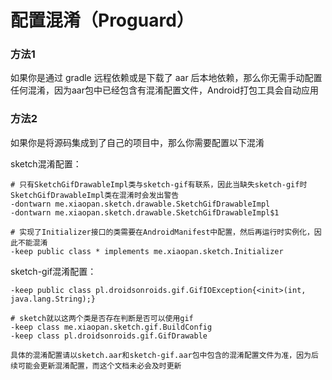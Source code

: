 # 配置混淆（Proguard）

### 方法1
如果你是通过 gradle 远程依赖或是下载了 aar 后本地依赖，那么你无需手动配置任何混淆，因为aar包中已经包含有混淆配置文件，Android打包工具会自动应用


### 方法2

如果你是将源码集成到了自己的项目中，那么你需要配置以下混淆

sketch混淆配置：

```proguard
# 只有SketchGifDrawableImpl类与sketch-gif有联系，因此当缺失sketch-gif时SketchGifDrawableImpl类在混淆时会发出警告
-dontwarn me.xiaopan.sketch.drawable.SketchGifDrawableImpl
-dontwarn me.xiaopan.sketch.drawable.SketchGifDrawableImpl$1

# 实现了Initializer接口的类需要在AndroidManifest中配置，然后再运行时实例化，因此不能混淆
-keep public class * implements me.xiaopan.sketch.Initializer
```

sketch-gif混淆配置：

```proguard
-keep public class pl.droidsonroids.gif.GifIOException{<init>(int, java.lang.String);}

# sketch就以这两个类是否存在判断是否可以使用gif
-keep class me.xiaopan.sketch.gif.BuildConfig
-keep class pl.droidsonroids.gif.GifDrawable
```

`具体的混淆配置请以sketch.aar和sketch-gif.aar包中包含的混淆配置文件为准，因为后续可能会更新混淆配置，而这个文档未必会及时更新`
